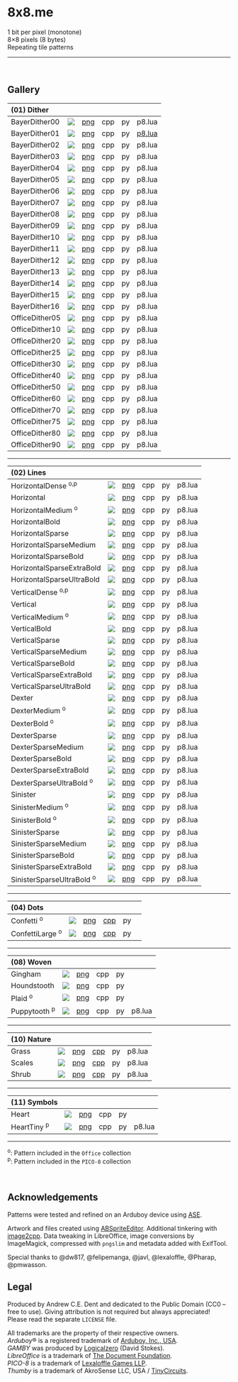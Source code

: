 # 8x8.me

1 bit per pixel (monotone)  
8×8 pixels (8 bytes)  
Repeating tile patterns  

---


<br>


## Gallery

| (01) Dither  ||||||
| :--- | :---: | :---: | :---: | :---: | :---: |
| BayerDither00 | ![](/previews/BayerDither00.png) | [png](/01-Dither/png/BayerDither00.png) | cpp | py | p8.lua
| BayerDither01 | ![](/previews/BayerDither01.png) | [png](/01-Dither/png/BayerDither01.png) | cpp | py | [p8.lua](https://github.com/ace-dent/8x8.me/blob/2422c80356c574398278a19a280514db1ad3a875/01-Dither/dither.p8.lua#L5)
| BayerDither02 | ![](/previews/BayerDither02.png) | [png](/01-Dither/png/BayerDither02.png) | cpp | py | p8.lua
| BayerDither03 | ![](/previews/BayerDither03.png) | [png](/01-Dither/png/BayerDither03.png) | cpp | py | p8.lua
| BayerDither04 | ![](/previews/BayerDither04.png) | [png](/01-Dither/png/BayerDither04.png) | cpp | py | p8.lua
| BayerDither05 | ![](/previews/BayerDither05.png) | [png](/01-Dither/png/BayerDither05.png) | cpp | py | p8.lua
| BayerDither06 | ![](/previews/BayerDither06.png) | [png](/01-Dither/png/BayerDither06.png) | cpp | py | p8.lua
| BayerDither07 | ![](/previews/BayerDither07.png) | [png](/01-Dither/png/BayerDither07.png) | cpp | py | p8.lua
| BayerDither08 | ![](/previews/BayerDither08.png) | [png](/01-Dither/png/BayerDither08.png) | cpp | py | p8.lua
| BayerDither09 | ![](/previews/BayerDither09.png) | [png](/01-Dither/png/BayerDither09.png) | cpp | py | p8.lua
| BayerDither10 | ![](/previews/BayerDither10.png) | [png](/01-Dither/png/BayerDither10.png) | cpp | py | p8.lua
| BayerDither11 | ![](/previews/BayerDither11.png) | [png](/01-Dither/png/BayerDither11.png) | cpp | py | p8.lua
| BayerDither12 | ![](/previews/BayerDither12.png) | [png](/01-Dither/png/BayerDither12.png) | cpp | py | p8.lua
| BayerDither13 | ![](/previews/BayerDither13.png) | [png](/01-Dither/png/BayerDither13.png) | cpp | py | p8.lua
| BayerDither14 | ![](/previews/BayerDither14.png) | [png](/01-Dither/png/BayerDither14.png) | cpp | py | p8.lua
| BayerDither15 | ![](/previews/BayerDither15.png) | [png](/01-Dither/png/BayerDither15.png) | cpp | py | p8.lua
| BayerDither16 | ![](/previews/BayerDither16.png) | [png](/01-Dither/png/BayerDither16.png) | cpp | py | p8.lua
| OfficeDither05 | ![](/previews/OfficeDither05.png) | [png](/01-Dither/png/OfficeDither05.png) | cpp | py | p8.lua
| OfficeDither10 | ![](/previews/OfficeDither10.png) | [png](/01-Dither/png/OfficeDither10.png) | cpp | py | p8.lua
| OfficeDither20 | ![](/previews/OfficeDither20.png) | [png](/01-Dither/png/OfficeDither20.png) | cpp | py | p8.lua
| OfficeDither25 | ![](/previews/OfficeDither25.png) | [png](/01-Dither/png/OfficeDither25.png) | cpp | py | p8.lua
| OfficeDither30 | ![](/previews/OfficeDither30.png) | [png](/01-Dither/png/OfficeDither30.png) | cpp | py | p8.lua
| OfficeDither40 | ![](/previews/OfficeDither40.png) | [png](/01-Dither/png/OfficeDither40.png) | cpp | py | p8.lua
| OfficeDither50 | ![](/previews/OfficeDither50.png) | [png](/01-Dither/png/OfficeDither50.png) | cpp | py | p8.lua
| OfficeDither60 | ![](/previews/OfficeDither60.png) | [png](/01-Dither/png/OfficeDither60.png) | cpp | py | p8.lua
| OfficeDither70 | ![](/previews/OfficeDither70.png) | [png](/01-Dither/png/OfficeDither70.png) | cpp | py | p8.lua
| OfficeDither75 | ![](/previews/OfficeDither75.png) | [png](/01-Dither/png/OfficeDither75.png) | cpp | py | p8.lua
| OfficeDither80 | ![](/previews/OfficeDither80.png) | [png](/01-Dither/png/OfficeDither80.png) | cpp | py | p8.lua
| OfficeDither90 | ![](/previews/OfficeDither90.png) | [png](/01-Dither/png/OfficeDither90.png) | cpp | py | p8.lua

---

| (02) Lines  ||||||
| :--- | :---: | :---: | :---: | :---: | :---: |
| HorizontalDense <sup>o,p</sup>| ![](/previews/HorizontalDense.png) | [png](/02-Lines/png/HorizontalDense.png) | cpp | py | p8.lua
| Horizontal | ![](/previews/Horizontal.png) | [png](/02-Lines/png/Horizontal.png) | cpp | py | p8.lua
| HorizontalMedium <sup>o</sup>| ![](/previews/HorizontalMedium.png) | [png](/02-Lines/png/HorizontalMedium.png) | cpp | py | p8.lua
| HorizontalBold | ![](/previews/HorizontalBold.png) | [png](/02-Lines/png/HorizontalBold.png) | cpp | py | p8.lua
| HorizontalSparse | ![](/previews/HorizontalSparse.png) | [png](/02-Lines/png/HorizontalSparse.png) | cpp | py | p8.lua
| HorizontalSparseMedium | ![](/previews/HorizontalSparseMedium.png) | [png](/02-Lines/png/HorizontalSparseMedium.png) | cpp | py | p8.lua
| HorizontalSparseBold | ![](/previews/HorizontalSparseBold.png) | [png](/02-Lines/png/HorizontalSparseBold.png) | cpp | py | p8.lua
| HorizontalSparseExtraBold | ![](/previews/HorizontalSparseExtraBold.png) | [png](/02-Lines/png/HorizontalSparseExtraBold.png) | cpp | py | p8.lua
| HorizontalSparseUltraBold | ![](/previews/HorizontalSparseUltraBold.png) | [png](/02-Lines/png/HorizontalSparseUltraBold.png) | cpp | py | p8.lua
| VerticalDense <sup>o,p</sup>| ![](/previews/VerticalDense.png) | [png](/02-Lines/png/VerticalDense.png) | cpp | py | p8.lua
| Vertical | ![](/previews/Vertical.png) | [png](/02-Lines/png/Vertical.png) | cpp | py | p8.lua
| VerticalMedium <sup>o</sup>| ![](/previews/VerticalMedium.png) | [png](/02-Lines/png/VerticalMedium.png) | cpp | py | p8.lua
| VerticalBold | ![](/previews/VerticalBold.png) | [png](/02-Lines/png/VerticalBold.png) | cpp | py | p8.lua
| VerticalSparse | ![](/previews/VerticalSparse.png) | [png](/02-Lines/png/VerticalSparse.png) | cpp | py | p8.lua
| VerticalSparseMedium | ![](/previews/VerticalSparseMedium.png) | [png](/02-Lines/png/VerticalSparseMedium.png) | cpp | py | p8.lua
| VerticalSparseBold | ![](/previews/VerticalSparseBold.png) | [png](/02-Lines/png/VerticalSparseBold.png) | cpp | py | p8.lua
| VerticalSparseExtraBold | ![](/previews/VerticalSparseExtraBold.png) | [png](/02-Lines/png/VerticalSparseExtraBold.png) | cpp | py | p8.lua
| VerticalSparseUltraBold | ![](/previews/VerticalSparseUltraBold.png) | [png](/02-Lines/png/VerticalSparseUltraBold.png) | cpp | py | p8.lua
| Dexter | ![](/previews/Dexter.png) | [png](/02-Lines/png/Dexter.png) | cpp | py | p8.lua
| DexterMedium <sup>o</sup>| ![](/previews/DexterMedium.png) | [png](/02-Lines/png/DexterMedium.png) | cpp | py | p8.lua
| DexterBold <sup>o</sup>| ![](/previews/DexterBold.png) | [png](/02-Lines/png/DexterBold.png) | cpp | py | p8.lua
| DexterSparse | ![](/previews/DexterSparse.png) | [png](/02-Lines/png/DexterSparse.png) | cpp | py | p8.lua
| DexterSparseMedium | ![](/previews/DexterSparseMedium.png) | [png](/02-Lines/png/DexterSparseMedium.png) | cpp | py | p8.lua
| DexterSparseBold | ![](/previews/DexterSparseBold.png) | [png](/02-Lines/png/DexterSparseBold.png) | cpp | py | p8.lua
| DexterSparseExtraBold | ![](/previews/DexterSparseExtraBold.png) | [png](/02-Lines/png/DexterSparseExtraBold.png) | cpp | py | p8.lua
| DexterSparseUltraBold <sup>o</sup>| ![](/previews/DexterSparseUltraBold.png) | [png](/02-Lines/png/DexterSparseUltraBold.png) | cpp | py | p8.lua
| Sinister | ![](/previews/Sinister.png) | [png](/02-Lines/png/Sinister.png) | cpp | py | p8.lua
| SinisterMedium <sup>o</sup>| ![](/previews/SinisterMedium.png) | [png](/02-Lines/png/SinisterMedium.png) | cpp | py | p8.lua
| SinisterBold <sup>o</sup>| ![](/previews/SinisterBold.png) | [png](/02-Lines/png/SinisterBold.png) | cpp | py | p8.lua
| SinisterSparse | ![](/previews/SinisterSparse.png) | [png](/02-Lines/png/SinisterSparse.png) | cpp | py | p8.lua
| SinisterSparseMedium | ![](/previews/SinisterSparseMedium.png) | [png](/02-Lines/png/SinisterSparseMedium.png) | cpp | py | p8.lua
| SinisterSparseBold | ![](/previews/SinisterSparseBold.png) | [png](/02-Lines/png/SinisterSparseBold.png) | cpp | py | p8.lua
| SinisterSparseExtraBold | ![](/previews/SinisterSparseExtraBold.png) | [png](/02-Lines/png/SinisterSparseExtraBold.png) | cpp | py | p8.lua
| SinisterSparseUltraBold <sup>o</sup>| ![](/previews/SinisterSparseUltraBold.png) | [png](/02-Lines/png/SinisterSparseUltraBold.png) | cpp | py | p8.lua

---

| (04) Dots ||||||
| :--- | :---: | :---: | :---: | :---: | :---: |
| Confetti <sup>o</sup>| ![](/previews/Confetti.png) | [png](/04-Dots/png/Confetti.png) | [cpp](https://github.com/ace-dent/8x8.me/blob/87b0ac8f90162ce2c74284c92b725fdee690b0d5/04-Dots/Dots.h#L8) | py |
| ConfettiLarge <sup>o</sup>| ![](/previews/ConfettiLarge.png) | [png](/04-Dots/png/ConfettiLarge.png) | [cpp](https://github.com/ace-dent/8x8.me/blob/87b0ac8f90162ce2c74284c92b725fdee690b0d5/04-Dots/Dots.h#L21) | py |

---

| (08) Woven ||||||
| :--- | :---: | :---: | :---: | :---: | :---: |
| Gingham | ![](/previews/Gingham.png) | [png](/08-Woven/png/Gingham.png) | cpp | py |
| Houndstooth | ![](/previews/Houndstooth.png) | [png](/08-Woven/png/Houndstooth.png) | cpp | py |
| Plaid <sup>o</sup>| ![](/previews/Plaid.png) | [png](/08-Woven/png/Plaid.png) | cpp | py |
| Puppytooth <sup>p</sup>| ![](/previews/Puppytooth.png) | [png](/08-Woven/png/Puppytooth.png) | cpp | py | p8.lua

---

| (10) Nature ||||||
| :--- | :---: | :---: | :---: | :---: | :---: |
| Grass | ![](/previews/Grass.png) | [png](/10-Nature/png/Grass.png) | [cpp](https://github.com/ace-dent/8x8.me/blob/7fe46af5e082b5180f7c6e3469b1df91e677242d/10-Nature/Nature.h#L8) | py | p8.lua
| Scales | ![](/previews/Scales.png) | [png](/10-Nature/png/Scales.png) | [cpp](https://github.com/ace-dent/8x8.me/blob/7fe46af5e082b5180f7c6e3469b1df91e677242d/10-Nature/Nature.h#L21) | py | p8.lua
| Shrub | ![](/previews/Shrub.png) | [png](/10-Nature/png/Shrub.png) | [cpp](https://github.com/ace-dent/8x8.me/blob/7fe46af5e082b5180f7c6e3469b1df91e677242d/10-Nature/Nature.h#L34) | py | p8.lua

---

| (11) Symbols ||||||
| :--- | :---: | :---: | :---: | :---: | :---: |
| Heart | ![](/previews/Heart.png) | [png](/11-Symbols/png/Heart.png) | cpp | py |
| HeartTiny <sup>p</sup>| ![](/previews/HeartTiny.png) | [png](/11-Symbols/png/HeartTiny.png) | cpp | py | p8.lua

---

<sup>o</sup>: Pattern included in the `Office` collection  
<sup>p</sup>: Pattern included in the `PICO-8` collection

<br>


## Acknowledgements

Patterns were tested and refined on an Arduboy device using [ASE](https://github.com/pmwasson/ASE). 

Artwork and files created using [ABSpriteEditor](https://github.com/Pharap/ABSpriteEditor). Additional tinkering with [image2cpp](https://javl.github.io/image2cpp/). Data tweaking in LibreOffice, image conversions by ImageMagick, compressed with `pngslim` and metadata added with ExifTool.

Special thanks to @dw817, @felipemanga, @javl, @lexaloffle, @Pharap, @pmwasson.

## Legal
Produced by Andrew C.E. Dent and dedicated to the Public Domain (CC0 – free to use). Giving attribution is not required but always appreciated! Please read the separate `LICENSE` file.

All trademarks are the property of their respective owners.  
*Arduboy*® is a registered trademark of [Arduboy, Inc., USA](https://www.arduboy.com).  
*GAMBY* was produced by [Logicalzero](http://logicalzero.com/gamby/) (David Stokes).  
*LibreOffice* is a trademark of [The Document Foundation](https://www.libreoffice.org).  
*PICO-8*  is a trademark of [Lexaloffle Games LLP](https://www.pico-8.com).  
*Thumby* is a trademark of AkroSense LLC, USA / [TinyCircuits](https://thumby.us).